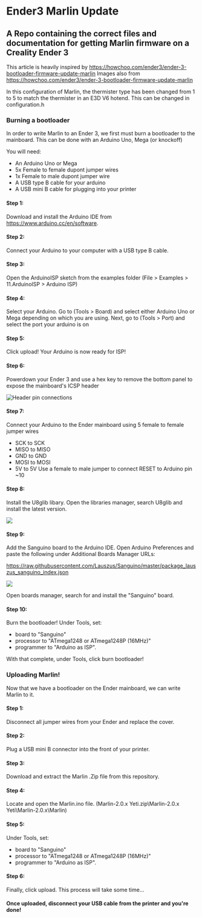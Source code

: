 # Ender3 Marlin Update
## A Repo containing the correct files and documentation for getting Marlin firmware on a Creality Ender 3

This article is heavily inspired by https://howchoo.com/ender3/ender-3-bootloader-firmware-update-marlin
Images also from https://howchoo.com/ender3/ender-3-bootloader-firmware-update-marlin

In this configuration of Marlin, the thermister type has been changed from 1 to 5 to match the thermister in an E3D V6 hotend. This can be changed in configuration.h

### Burning a bootloader
In order to write Marlin to an Ender 3, we first must burn a bootloader to the mainboard. This can be done with an Arduino Uno, Mega (or knockoff)

You will need:
* An Arduino Uno or Mega
* 5x Female to female dupont jumper wires
* 1x Female to male dupont jumper wire
* A USB type B cable for your arduino
* A USB mini B cable for plugging into your printer

#### Step 1:
Download and install the Arduino IDE from https://www.arduino.cc/en/software.
#### Step 2:
Connect your Arduino to your computer with a USB type B cable.
#### Step 3:
Open the ArduinoISP sketch from the examples folder (File > Examples > 11.ArduinoISP > Arduino ISP)
#### Step 4:
Select your Arduino. Go to (Tools > Board) and select either Arduino Uno or Mega depending on which you are using.
Next, go to (Tools > Port) and select the port your arduino is on
#### Step 5:
Click upload! Your Arduino is now ready for ISP!

#### Step 6:
Powerdown your Ender 3 and use a hex key to remove the bottom panel to expose the mainboard's ICSP header

![Header pin connections](https://howchoo.com/media/mm/iy/md/ender-3-arduino-firmware-pinout.jpeg?height=900&auto=webp&quality=70)

#### Step 7:
Connect your Arduino to the Ender mainboard using 5 female to female jumper wires
* SCK to SCK
* MISO to MISO
* GND to GND
* MOSI to MOSI
* 5V to 5V
Use a female to male jumper to connect RESET to Arduino pin ~10

#### Step 8:
Install the U8glib libary. Open the libraries manager, search U8glib and install the latest version.

![](https://howchoo.com/media/yj/jm/yj/installing-the-u8glib-library.png?width=1440&auto=webp&quality=70)

#### Step 9:
Add the Sanguino board to the Arduino IDE. Open Arduino Preferences and paste the following under Additional Boards Manager URLs:

https://raw.githubusercontent.com/Lauszus/Sanguino/master/package_lauszus_sanguino_index.json

![](https://howchoo.com/media/nd/vl/yj/adding-a-custom-board-to-arduino-ide.png?width=900&auto=webp&quality=70)

Open boards manager, search for and install the "Sanguino" board.

#### Step 10:
Burn the bootloader! Under Tools, set: 
* board to "Sanguino"
* processor to "ATmega1248 or ATmega1248P (16MHz)"
* programmer to "Arduino as ISP".

With that complete, under Tools, click burn bootloader!

### Uploading Marlin!

Now that we have a bootloader on the Ender mainboard, we can write Marlin to it.

#### Step 1:
Disconnect all jumper wires from your Ender and replace the cover.

#### Step 2:
Plug a USB mini B connector into the front of your printer.

#### Step 3:
Download and extract the Marlin .Zip file from this repository.

#### Step 4:
Locate and open the Marlin.ino file.
(Marlin-2.0.x Yeti.zip\Marlin-2.0.x Yeti\Marlin-2.0.x\Marlin)

#### Step 5:
Under Tools, set: 
* board to "Sanguino"
* processor to "ATmega1248 or ATmega1248P (16MHz)"
* programmer to "Arduino as ISP".

#### Step 6:
Finally, click upload. This process will take some time...

#### Once uploaded, disconnect your USB cable from the printer and you're done!

